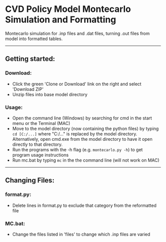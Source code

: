 # CVD Policy Model Montecarlo Simulation and Formatting

Montecarlo simulation for .inp files and .dat files, turning .out files from model
into formatted tables.

___

## Getting started:

### Download:
- Click the green 'Clone or Download' link on the right and select 'Download ZIP'
- Unzip files into base model directory

### Usage:
- Open the command line (Windows) by searching for cmd in the start menu or the Terminal (MAC)
- Move to the model directory (now containing the python files) by typing `cd [C:/...]` where "C:/..." is replaced by the model directory. Alternatively, open cmd.exe from the model directory to have it open directly to that directory.
- Run the programs with the -h flag (e.g. `montecarlo.py -h`) to get program usage instructions
- Run mc.bat by typing `mc` in the the command line (will not work on MAC)

___

## Changing Files:

### format.py:
- Delete lines in format.py to exclude that category from the reformatted file

### MC.bat:
- Change the files listed in 'files' to change which .inp files are varied
